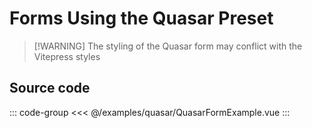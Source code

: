 <script setup>
import QuasarFormExample from './quasar/QuasarFormExample.vue'
</script>

# Forms Using the Quasar Preset

<ClientOnly>
    <LiveDemo preset="quasar" :component="QuasarFormExample"></LiveDemo>
</ClientOnly>

> [!WARNING] The styling of the Quasar form may conflict with the Vitepress styles

## Source code

::: code-group
<<< @/examples/quasar/QuasarFormExample.vue
:::
